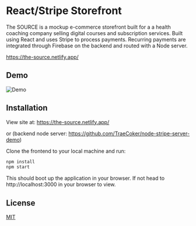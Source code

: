 # React/Stripe Storefront

The SOURCE is a mockup e-commerce storefront built for a a health coaching company selling digital courses and subscription services. Built using React and uses Stripe to process payments. Recurring payments are integrated through Firebase on the backend and routed with a Node server.

https://the-source.netlify.app/
## Demo
![Demo](https://github.com/TraeCoker/react-stripe-storefront/blob/main/public/img/The-Source.gif?raw=true)


## Installation
View site at: https://the-source.netlify.app/

or
(backend node server: https://github.com/TraeCoker/node-stripe-server-demo)

Clone the frontend to your local machine and run:
```bash
npm install
npm start
```
This should boot up the application in your browser. If not head to http://localhost:3000 in your browser to view.


## License
[MIT](https://choosealicense.com/licenses/mit/)